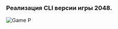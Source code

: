 ### Реализация CLI версии игры 2048.
![Game](https://user-images.githubusercontent.com/45241991/183251233-559a9c91-b266-4f1e-ad36-7883844354fa.png)
Р

